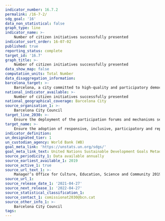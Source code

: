 ```yaml
---
indicator_number: 16.7.2
permalink: /16-7-2/
sdg_goal: '16'
data_non_statistical: false
graph_type: line
indicator_name: >-
    Number of citizen initiatives successfully presented 
indicator_sort_order: 16-07-02
published: true
reporting_status: complete
target_id: '16.7'
graph_title: >-
    Number of citizen initiatives successfully presented 
data_show_map: false
computation_units: Total Number
data_disaggregation_information:
barcelona_target: >-
    Barcelona, a city committed to high-quality and participatory democracy
national_indicator_available: >-
    Number of citizen initiatives successfully presented 
national_geographical_coverage: Barcelona City
source_organisation_1: >-
    Barcelona City Council
target_line_2030: >-
    Ensure the deployment of the participation forums and mechanisms set out in the Regulatory Norms for Citizen Participation, with more than five successfully-presented citizen initiatives (signatures acquired) 
target_name: >-
    Ensure the adoption of responsive, inclusive, participatory and representative decision-making at all levels
indicator_definition:
un_designated_tier: 1
un_custodian_agency: World Bank (WB)
goal_meta_link: 'https://unstats.un.org/sdgs/'
goal_meta_link_text: United Nations Sustainable Development Goals Metadata (pdf 894kB)
source_periodicity_1: Data available annually
source_earliest_available_1: 2019
source_active_1: true
source_url_text_1: >-
    Manager’s Office for Culture, Education, Science and Community 2019 report 
source_url_1: 
source_release_date_1: '2021-04-27'
source_next_release_1: '2022-04-27'
source_statistical_classification_1: 
source_contact_1: comissionat2030@bcn.cat
source_other_info_1: >-
    Barcelona City Council
tags:
---
```

